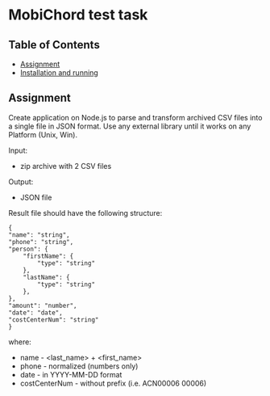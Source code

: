 # MobiChord test task

## Table of Contents
- [Assignment](#assignment)
- [Installation and running](#install_and_run)

## Assignment

Create application on Node.js to parse and transform archived CSV files into a single file in JSON format. Use any external library until it works on any Platform (Unix, Win).

Input:

* zip archive with 2 CSV files

Output:

* JSON file

Result file should have the following structure:

```
{
"name": "string",
"phone": "string",
"person": {
    "firstName": {
        "type": "string"
    },
    "lastName": {
        "type": "string"
    },
},
"amount": "number",
"date": "date",
"costCenterNum": "string"
}
```

where:

* name - <last_name> + <first_name>
* phone - normalized <phone> (numbers only)
* date - <date> in YYYY-MM-DD format
* costCenterNum - <cc> without prefix (i.e. ACN00006 00006)

